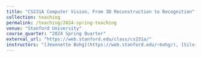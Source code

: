 ```yaml
---
title: "CS231A Computer Vision, From 3D Reconstruction to Recognition"
collection: teaching
permalink: /teaching/2024-spring-teaching
venue: "Stanford University"
course_quarter: "2024 Spring Quarter"
external_url: "https://web.stanford.edu/class/cs231a/"
instructors: "[Jeannette Bohg](https://web.stanford.edu/~bohg/), [Silvio Savarese](https://wayback.stanford.edu/was/20180314115226mp_/http://cvgl.stanford.edu/silvio/)"
---
```

